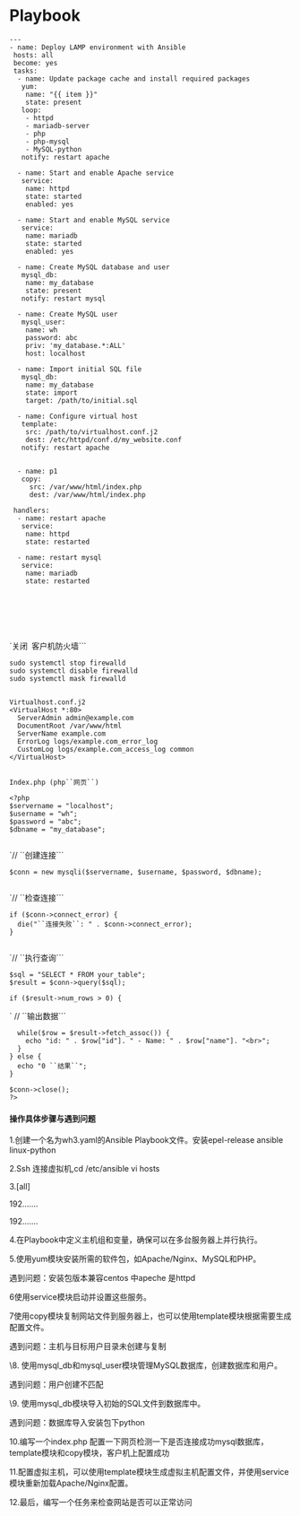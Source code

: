 # Playbook

```
---
- name: Deploy LAMP environment with Ansible
 hosts: all
 become: yes
 tasks:
  - name: Update package cache and install required packages
   yum:
    name: "{{ item }}"
    state: present
   loop:
    - httpd
    - mariadb-server
    - php
    - php-mysql
    - MySQL-python
   notify: restart apache
 
  - name: Start and enable Apache service
   service:
    name: httpd
    state: started
    enabled: yes
 
  - name: Start and enable MySQL service
   service:
    name: mariadb
    state: started
    enabled: yes
 
  - name: Create MySQL database and user
   mysql_db:
    name: my_database
    state: present
   notify: restart mysql
 
  - name: Create MySQL user
   mysql_user:
    name: wh
    password: abc
    priv: 'my_database.*:ALL'
    host: localhost
 
  - name: Import initial SQL file
   mysql_db:
    name: my_database
    state: import
    target: /path/to/initial.sql
 
  - name: Configure virtual host
   template:
    src: /path/to/virtualhost.conf.j2
    dest: /etc/httpd/conf.d/my_website.conf
   notify: restart apache
 
 
  - name: p1
   copy:
     src: /var/www/html/index.php
     dest: /var/www/html/index.php
 
 handlers:
  - name: restart apache
   service:
    name: httpd
    state: restarted
 
  - name: restart mysql
   service:
    name: mariadb
    state: restarted
 
 
 
 
 
 
```

`关闭`` ``客户机防火墙```

```
sudo systemctl stop firewalld
sudo systemctl disable firewalld
sudo systemctl mask firewalld
 
 
Virtualhost.conf.j2
<VirtualHost *:80>
  ServerAdmin admin@example.com
  DocumentRoot /var/www/html
  ServerName example.com
  ErrorLog logs/example.com_error_log
  CustomLog logs/example.com_access_log common
</VirtualHost>
 
 
Index.php (php``网页``)
 
<?php
$servername = "localhost";
$username = "wh";
$password = "abc";
$dbname = "my_database";
 
```

`// ``创建连接```

```
$conn = new mysqli($servername, $username, $password, $dbname);
 
```

`// ``检查连接```

```
if ($conn->connect_error) {
  die("``连接失败``: " . $conn->connect_error);
}
 
```

`// ``执行查询```

```
$sql = "SELECT * FROM your_table";
$result = $conn->query($sql);
 
if ($result->num_rows > 0) {
```

`  // ``输出数据```

```
  while($row = $result->fetch_assoc()) {
    echo "id: " . $row["id"]. " - Name: " . $row["name"]. "<br>";
  }
} else {
  echo "0 ``结果``";
}
 
$conn->close();
?>
```

#### 操作具体步骤与遇到问题

1.创建一个名为wh3.yaml的Ansible Playbook文件。安装epel-release ansible linux-python

2.Ssh 连接虚拟机,cd /etc/ansible vi hosts

3.[all]

192.......

192.......

4.在Playbook中定义主机组和变量，确保可以在多台服务器上并行执行。

5.使用yum模块安装所需的软件包，如Apache/Nginx、MySQL和PHP。

遇到问题：安装包版本兼容centos 中apeche 是httpd

6使用service模块启动并设置这些服务。

7使用copy模块复制网站文件到服务器上，也可以使用template模块根据需要生成配置文件。

遇到问题：主机与目标用户目录未创建与复制

\8.   使用mysql_db和mysql_user模块管理MySQL数据库，创建数据库和用户。

遇到问题：用户创建不匹配

\9.   使用mysql_db模块导入初始的SQL文件到数据库中。

遇到问题：数据库导入安装包下python

10.编写一个index.php 配置一下网页检测一下是否连接成功mysql数据库，template模块和copy模块，客户机上配置成功

11.配置虚拟主机，可以使用template模块生成虚拟主机配置文件，并使用service模块重新加载Apache/Nginx配置。

12.最后，编写一个任务来检查网站是否可以正常访问